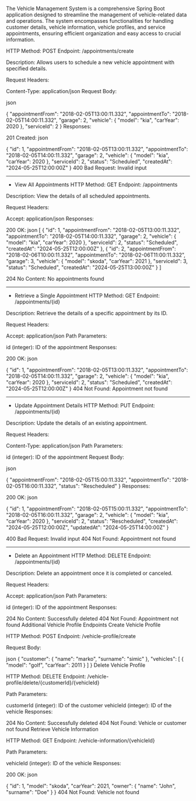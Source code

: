 The Vehicle Management System is a comprehensive Spring Boot application designed to streamline the management of vehicle-related data and operations. The system encompasses functionalities for handling customer details, vehicle information, vehicle profiles, and service appointments, ensuring efficient organization and easy access to crucial information.






HTTP Method: POST
Endpoint: /appointments/create

Description: Allows users to schedule a new vehicle appointment with specified details.

Request Headers:

Content-Type: application/json
Request Body:

json

{
  "appointmentFrom": "2018-02-05T13:00:11.332",
  "appointmentTo": "2018-02-05T14:00:11.332",
  "garage": 2,
  "vehicle": {
    "model": "kia",
    "carYear": 2020
  },
  "serviceId": 2
}
Responses:

201 Created:
json

{
  "id": 1,
  "appointmentFrom": "2018-02-05T13:00:11.332",
  "appointmentTo": "2018-02-05T14:00:11.332",
  "garage": 2,
  "vehicle": {
    "model": "kia",
    "carYear": 2020
  },
  "serviceId": 2,
  "status": "Scheduled",
  "createdAt": "2024-05-25T12:00:00Z"
}
400 Bad Request: Invalid input

___________________________________________________________________________________________________________________________________________________________________

- View All Appointments
HTTP Method: GET
Endpoint: /appointments

Description: View the details of all scheduled appointments.

Request Headers:

Accept: application/json
Responses:

200 OK:
json
[
  {
    "id": 1,
    "appointmentFrom": "2018-02-05T13:00:11.332",
    "appointmentTo": "2018-02-05T14:00:11.332",
    "garage": 2,
    "vehicle": {
      "model": "kia",
      "carYear": 2020
    },
    "serviceId": 2,
    "status": "Scheduled",
    "createdAt": "2024-05-25T12:00:00Z"
  },
  {
    "id": 2,
    "appointmentFrom": "2018-02-06T10:00:11.332",
    "appointmentTo": "2018-02-06T11:00:11.332",
    "garage": 3,
    "vehicle": {
      "model": "skoda",
      "carYear": 2021
    },
    "serviceId": 3,
    "status": "Scheduled",
    "createdAt": "2024-05-25T13:00:00Z"
  }
  ]
  
204 No Content: No appointments found

___________________________________________________________________________________________________________________________________________________________________

- Retrieve a Single Appointment
HTTP Method: GET
Endpoint: /appointments/{id}

Description: Retrieve the details of a specific appointment by its ID.

Request Headers:

Accept: application/json
Path Parameters:

id (integer): ID of the appointment
Responses:

200 OK:
json

{
  "id": 1,
  "appointmentFrom": "2018-02-05T13:00:11.332",
  "appointmentTo": "2018-02-05T14:00:11.332",
  "garage": 2,
  "vehicle": {
    "model": "kia",
    "carYear": 2020
  },
  "serviceId": 2,
  "status": "Scheduled",
  "createdAt": "2024-05-25T12:00:00Z"
}
404 Not Found: Appointment not found

___________________________________________________________________________________________________________________________________________________________________

- Update Appointment Details
HTTP Method: PUT
Endpoint: /appointments/{id}

Description: Update the details of an existing appointment.

Request Headers:

Content-Type: application/json
Path Parameters:

id (integer): ID of the appointment
Request Body:

json

{
  "appointmentFrom": "2018-02-05T15:00:11.332",
  "appointmentTo": "2018-02-05T16:00:11.332",
  "status": "Rescheduled"
}
Responses:

200 OK:
json

{
  "id": 1,
  "appointmentFrom": "2018-02-05T15:00:11.332",
  "appointmentTo": "2018-02-05T16:00:11.332",
  "garage": 2,
  "vehicle": {
    "model": "kia",
    "carYear": 2020
  },
  "serviceId": 2,
  "status": "Rescheduled",
  "createdAt": "2024-05-25T12:00:00Z",
  "updatedAt": "2024-05-25T14:00:00Z"
}

400 Bad Request: Invalid input
404 Not Found: Appointment not found

___________________________________________________________________________________________________________________________________________________________________

- Delete an Appointment
HTTP Method: DELETE
Endpoint: /appointments/{id}

Description: Delete an appointment once it is completed or canceled.

Request Headers:

Accept: application/json
Path Parameters:

id (integer): ID of the appointment
Responses:

204 No Content: Successfully deleted
404 Not Found: Appointment not found
Additional Vehicle Profile Endpoints
Create Vehicle Profile

HTTP Method: POST
Endpoint: /vehicle-profile/create

Request Body:

json
{
  "customer": {
    "name": "marko",
    "surname": "simic"
  },
  "vehicles": [
    {
      "model": "golf",
      "carYear": 2011
    }
  ]
}
Delete Vehicle Profile

HTTP Method: DELETE
Endpoint: /vehicle-profile/delete/{customerId}/{vehicleId}

Path Parameters:

customerId (integer): ID of the customer
vehicleId (integer): ID of the vehicle
Responses:

204 No Content: Successfully deleted
404 Not Found: Vehicle or customer not found
Retrieve Vehicle Information

HTTP Method: GET
Endpoint: /vehicle-information/{vehicleId}

Path Parameters:

vehicleId (integer): ID of the vehicle
Responses:

200 OK:
json

{
  "id": 1,
  "model": "skoda",
  "carYear": 2021,
  "owner": {
    "name": "John",
    "surname": "Doe"
  }
}
404 Not Found: Vehicle not found
